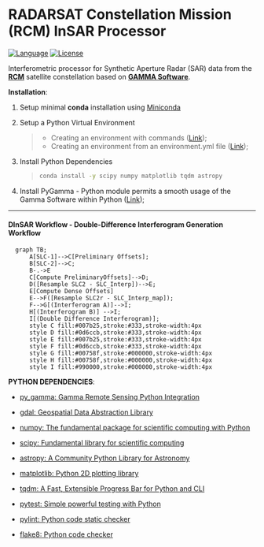 # RADARSAT Constellation Mission (RCM) InSAR Processor

[![Language][]][1]
[![License][]][1]

Interferometric processor for Synthetic Aperture Radar (SAR) data from the **[RCM][]**
satellite constellation based on **[GAMMA Software][]**.

**Installation**:

1. Setup minimal **conda** installation using [Miniconda][]

2. Setup a Python Virtual Environment

    > -   Creating an environment with commands ([Link][]);
    > -   Creating an environment from an environment.yml file
    >     ([Link][2]);

3. Install Python Dependencies

    > ``` bash
    > conda install -y scipy numpy matplotlib tqdm astropy
    > ```

4. Install PyGamma - Python module permits a smooth usage of the Gamma
    Software within Python ([Link][3]);

---
#### DInSAR Workflow - Double-Difference Interferogram Generation Workflow
```mermaid
  graph TB;
      A[SLC-1]-->C[Preliminary Offsets];
      B[SLC-2]-->C;
      B-.->E
      C[Compute PreliminaryOffsets]-->D;
      D([Resample SLC2 - SLC_Interp])-->E;
      E[Compute Dense Offsets]
      E-->F([Resample SLC2r - SLC_Interp_map]);
      F-->G[(Interferogram A)]-->I;
      H[(Interferogram B)] -->I;
      I[(Double Difference Interferogram)];
      style C fill:#007b25,stroke:#333,stroke-width:4px
      style D fill:#0d6ccb,stroke:#333,stroke-width:4px
      style E fill:#007b25,stroke:#333,stroke-width:4px
      style F fill:#0d6ccb,stroke:#333,stroke-width:4px
      style G fill:#00758f,stroke:#000000,stroke-width:4px
      style H fill:#00758f,stroke:#000000,stroke-width:4px
      style I fill:#990000,stroke:#000000,stroke-width:4px

```

**PYTHON DEPENDENCIES**:  
- [py_gamma: Gamma Remote Sensing Python Integration][]
- [gdal: Geospatial Data Abstraction Library][]
- [numpy: The fundamental package for scientific computing with Python][]
- [scipy: Fundamental library for scientific computing][]
- [astropy: A Community Python Library for Astronomy][]
- [matplotlib: Python 2D plotting library][]
- [tqdm: A Fast, Extensible Progress Bar for Python and CLI][]
- [pytest: Simple powerful testing with Python][]
- [pylint: Python code static checker][]
- [flake8: Python code checker][]


  [Language]: https://img.shields.io/badge/python-%3E%3D%203.10-blue
  [License]: https://img.shields.io/bower/l/MI
  [1]: ..%20image::%20https://www.python.org/
  [ICEYE]: ..%20image::%20https://www.iceye.com/
  [GAMMA Software]: ..%20image::%20https://www.gammasoftware.com/
  [RCM]: ..%20image::%20https://www.asc-csa.gc.ca/eng/satellites/radarsat/
  [Miniconda]: https://docs.conda.io/en/latest/miniconda.html
  [Link]: https://docs.conda.io/projects/conda/en/latest/user-guide/tasks/manage-environments.html#creating-an-environment-with-commands
  [2]: https://docs.conda.io/projects/conda/en/latest/user-guide/tasks/manage-environments.html#creating-an-environment-from-an-environment-yml-file
  [3]: https://gamma-rs.ch/uploads/media/upgrades_info_20210701.pdf
  [numpy: The fundamental package for scientific computing with Python]: https://numpy.org
  [py_gamma: Gamma Remote Sensing Python Integration]: http://www.gammasoftware.com
  [numpy: The fundamental package for scientific computing with Python]: https://numpy.org
  [scipy: Fundamental library for scientific computing]: https://scipy.org
  [matplotlib: Python 2D plotting library]: https://matplotlib.org
  [astropy: A Community Python Library for Astronomy]: https://www.astropy.org
  [tqdm: A Fast, Extensible Progress Bar for Python and CLI]: https://github.com/tqdm/tqdm
  [gdal: Geospatial Data Abstraction Library]: https://gdal.org/api/python_bindings.html
  [pytest: Simple powerful testing with Python]: https://docs.pytest.org
  [pylint: Python code static checker]: https://www.pylint.org
  [flake8: Python code checker]: https://flake8.pycqa.org